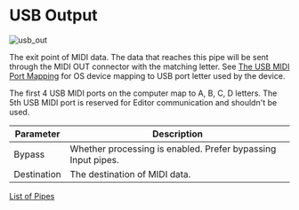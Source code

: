 # USB Output

![usb_out](https://blokas.io/images/midihub/pipes/usb_out.svg)

The exit point of MIDI data. The data that reaches this pipe will be sent through the MIDI OUT connector with the matching letter. See [The USB MIDI Port Mapping](the_usb_midi_port_mapping) for OS device mapping to USB port letter used by the device.

The first 4 USB MIDI ports on the computer map to A, B, C, D letters. The 5th USB MIDI port is reserved for Editor communication and shouldn't be used.

| Parameter | Description                    |
| --------- | ------------------------------ |
| Bypass    | Whether processing is enabled. Prefer bypassing Input pipes. |
| Destination | The destination of MIDI data. |

[List of Pipes](index.md#the-list-of-pipes)

